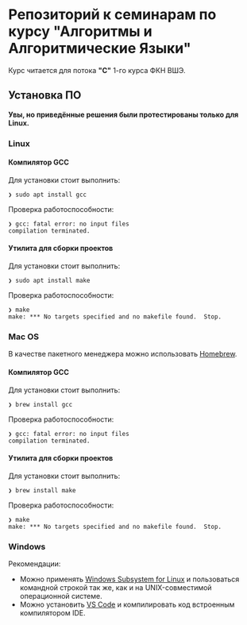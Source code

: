 # Репозиторий к семинарам по курсу "Алгоритмы и Алгоритмические Языки"

Курс читается для потока **"С"** 1-го курса ФКН ВШЭ.

## Установка ПО

**Увы, но приведённые решения были протестированы только для Linux.**

### Linux

#### Компилятор GCC
Для установки стоит выполнить:
```
❯ sudo apt install gcc
```

Проверка работоспособности:
```
❯ gcc: fatal error: no input files
compilation terminated.
```

#### Утилита для сборки проектов
Для установки стоит выполнить:
```
❯ sudo apt install make
```

Проверка работоспособности:
```
❯ make
make: *** No targets specified and no makefile found.  Stop.
```

### Mac OS

В качестве пакетного менеджера можно использовать [Homebrew](https://docs.brew.sh/Homebrew-on-Linux).

#### Компилятор GCC
Для установки стоит выполнить:
```
❯ brew install gcc
```

Проверка работоспособности:
```
❯ gcc: fatal error: no input files
compilation terminated.
```

#### Утилита для сборки проектов
Для установки стоит выполнить:
```
❯ brew install make
```

Проверка работоспособности:
```
❯ make
make: *** No targets specified and no makefile found.  Stop.
```

### Windows

Рекомендации:
- Можно применять [Windows Subsystem for Linux](https://learn.microsoft.com/en-us/windows/wsl/install) и пользоваться командной строкой так же, как и на UNIX-совместимой операционной системе.
- Можно установить [VS Code](https://code.visualstudio.com/) и компилировать код встроенным компилятором IDE.
